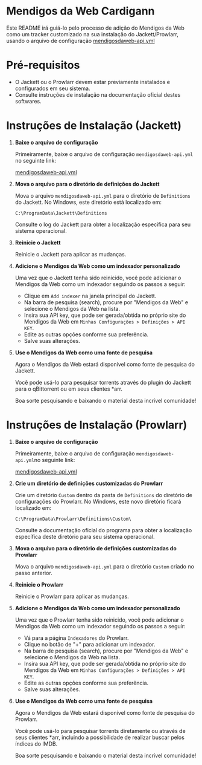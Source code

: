 # Mendigos da Web Cardigann

Este README irá guiá-lo pelo processo de adição do Mendigos da Web como um tracker customizado na sua instalação do Jackett/Prowlarr, usando o arquivo de configuração [mendigosdaweb-api.yml](https://github.com/soganakamaro/mendigosdaweb-cardigann/blob/main/mendigosdaweb-api.yml)

# Pré-requisitos

- O Jackett ou o Prowlarr devem estar previamente instalados e configurados em seu sistema.
- Consulte instruções de instalação na documentação oficial destes softwares.

# Instruções de Instalação (Jackett)

1. **Baixe o arquivo de configuração**

   Primeiramente, baixe o arquivo de configuração `mendigosdaweb-api.yml` no seguinte link:
   
   [mendigosdaweb-api.yml](https://github.com/soganakamaro/mendigosdaweb-cardigann/blob/main/mendigosdaweb-api.yml)

4. **Mova o arquivo para o diretório de definições do Jackett**

   Mova o arquivo `mendigosdaweb-api.yml` para o diretório de `Definitions` do Jackett. No Windows, este diretório está localizado em:

   ```
   C:\ProgramData\Jackett\Definitions
   ```
   
   Consulte o log do Jackett para obter a localização específica para seu sistema operacional.
   
6. **Reinicie o Jackett**

   Reinicie o Jackett para aplicar as mudanças.
   
8. **Adicione o Mendigos da Web como um indexador personalizado**

   Uma vez que o Jackett tenha sido reinicido, você pode adicionar o Mendigos da Web como um indexador seguindo os passos a seguir:

   - Clique em `Add indexer` na janela principal do Jackett.
   - Na barra de pesquisa (search), procure por "Mendigos da Web" e selecione o Mendigos da Web na lista.
   - Insira sua API key, que pode ser gerada/obtida no próprio site do Mendigos da Web em `Minhas Configurações > Definições > API KEY`.
   - Edite as outras opções conforme sua preferência.
   - Salve suas alterações.
     
10. **Use o Mendigos da Web como uma fonte de pesquisa**

    Agora o Mendigos da Web estará disponível como fonte de pesquisa do Jackett.

    Você pode usá-lo para pesquisar torrents através do plugin do Jackett para o qBittorrent ou em seus clientes *arr.

    Boa sorte pesquisando e baixando o material desta incrível comunidade!

# Instruções de Instalação (Prowlarr)

1. **Baixe o arquivo de configuração**

   Primeiramente, baixe o arquivo de configuração `mendigosdaweb-api.yml`no seguinte link:
   
   [mendigosdaweb-api.yml](https://github.com/soganakamaro/mendigosdaweb-cardigann/blob/main/mendigosdaweb-api.yml)

2. **Crie um diretório de definições customizadas do Prowlarr**

   Crie um diretório `Custom` dentro da pasta de `Definitions` do diretório de configurações do Prowlarr. No Windows, este novo diretório ficará localizado em:

   ```
   C:\ProgramData\Prowlarr\Definitions\Custom\
   ```

   Consulte a documentação oficial do programa para obter a localização específica deste diretório para seu sistema operacional.
   
4. **Mova o arquivo para o diretório de definições customizadas do Prowlarr**

   Mova o arquivo `mendigosdaweb-api.yml` para o diretório `Custom` criado no passo anterior. 
   
5. **Reinicie o Prowlarr**

   Reinicie o Prowlarr para aplicar as mudanças.
   
6. **Adicione o Mendigos da Web como um indexador personalizado**

   Uma vez que o Prowlarr tenha sido reinicido, você pode adicionar o Mendigos da Web como um indexador seguindo os passos a seguir:

   - Vá para a página `Indexadores` do Prowlarr.
   - Clique no botão de "+" para adicionar um indexador.
   - Na barra de pesquisa (search), procure por "Mendigos da Web" e selecione o Mendigos da Web na lista.
   - Insira sua API key, que pode ser gerada/obtida no próprio site do Mendigos da Web em `Minhas Configurações > Definições > API KEY`.
   - Edite as outras opções conforme sua preferência.
   - Salve suas alterações.
     
7. **Use o Mendigos da Web como uma fonte de pesquisa**

    Agora o Mendigos da Web estará disponível como fonte de pesquisa do Prowlarr.

    Você pode usá-lo para pesquisar torrents diretamente ou através de seus clientes *arr, incluindo a possibilidade de realizar buscar pelos índices do IMDB.

    Boa sorte pesquisando e baixando o material desta incrível comunidade!
